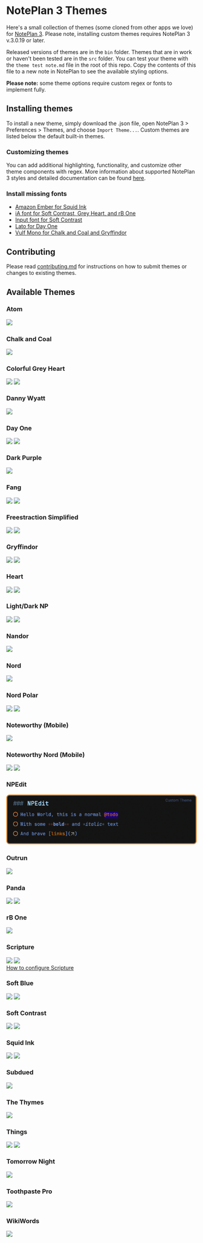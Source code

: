 # NotePlan 3 Themes

Here's a small collection of themes (some cloned from other apps we love) for [NotePlan 3](https://noteplan.co). Please note, installing custom themes requires NotePlan 3 v.3.0.19 or later.

Released versions of themes are in the `bin` folder. Themes that are in work or haven't been tested are in the `src` folder. You can test your theme with the `theme test note.md` file in the root of this repo. Copy the contents of this file to a new note in NotePlan to see the available styling options.

**Please note:** some theme options require custom regex or fonts to implement fully.

## Installing themes

To install a new theme, simply download the .json file, open NotePlan 3 > Preferences > Themes, and choose `Import Theme...`. Custom themes are listed below the default built-in themes.

### Customizing themes

You can add additional highlighting, functionality, and customize other theme components with regex. More information about supported NotePlan 3 styles and detailed documentation can be found [here](http://noteplan.co/createcustomthemes).

### Install missing fonts

-   [Amazon Ember for Squid Ink](https://developer.amazon.com/en-US/alexa/branding/echo-guidelines/identity-guidelines/typography)
-   [iA font for Soft Contrast, Grey Heart, and rB One](https://github.com/iaolo/iA-Fonts)
-   [Input font for Soft Contrast](https://input.djr.com/download/)
-   [Lato for Day One](https://www.1001fonts.com/lato-font.html)
-   [Vulf Mono for Chalk and Coal and Gryffindor](https://ohnotype.co/fonts/vulf)

## Contributing

Please read [contributing.md](contributing.md) for instructions on how to submit themes or changes to existing themes.

## Available Themes

### Atom

![](img/atom.png)

### Chalk and Coal

![](img/chalkandcoal.png)

### Colorful Grey Heart

![](img/colorfulgreyheart.png)
![](img/colorfulgreydarkheart.png)

### Danny Wyatt

![](img/danny_wyatt.png)

### Day One

![](img/dayone.png)
![](img/dayonedark.png)

### Dark Purple

![](img/darkpurple.png)

### Fang

![](img/fangbleach.png)
![](img/fangpaste.png)

### Freestraction Simplified

![](img/freestraction.png)
![](img/freestractiondark.png)

### Gryffindor

![](img/gryffindormacos.png)
![](img/gryffindorios.png)

### Heart

![](img/blueheart.png)
![](img/purpleheart.png)

### Light/Dark NP

![](img/lightnp.png)
![](img/darknp.png)

### Nandor

![](img/nandor.png)

### Nord

![](img/nord.png)


### Nord Polar

![](img/nordpolarday.png)
![](img/nordpolarnight.png)

### Noteworthy (Mobile)

![](img/noteworthy.png)

### Noteworthy Nord (Mobile)

![](img/noteworthy-nord.png)
![](img/noteworthy-nord-dark.png)

### NPEdit

![](img/NPEdit.png)

### Outrun

![](img/outrun.png)

### Panda

![](img/panda.png)
![](img/pandadark.png)

### rB One

![](img/rbone.png)

### Scripture

![](img/scripture.png)
![](img/scripturedark.png)  
[How to configure Scripture](https://github.com/robgrace/NPTheme-Scripture#basic-use)

### Soft Blue

![](img/softblue.png)
![](img/darkblue.png)

### Soft Contrast

![](img/softcontrastlight.png)
![](img/softcontrastdark.png)

### Squid Ink

![](img/squidinklight.png)
![](img/squidink.png)

### Subdued

![](img/subdued.png)

### The Thymes

![](img/thethymes.png)

### Things

![](img/things.png)
![](img/thingsdark.png)

### Tomorrow Night

![](img/tomorrownight.png)

### Toothpaste Pro

![](img/toothpastepro.png)

### WikiWords

![](img/wikiwords.png)
